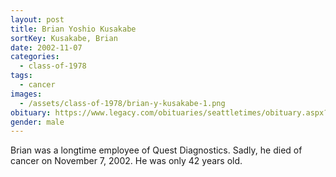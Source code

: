 ```yaml
---
layout: post
title: Brian Yoshio Kusakabe
sortKey: Kusakabe, Brian
date: 2002-11-07
categories:
  - class-of-1978
tags:
  - cancer
images:
  - /assets/class-of-1978/brian-y-kusakabe-1.png
obituary: https://www.legacy.com/obituaries/seattletimes/obituary.aspx?page=lifestory&pid=590943
gender: male
---
```


Brian was a longtime employee of Quest Diagnostics. Sadly, he died of cancer on November 7, 2002. He was only 42 years old.
